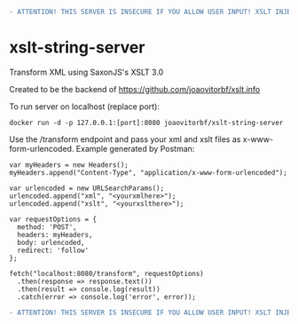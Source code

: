 ```diff
- ATTENTION! THIS SERVER IS INSECURE IF YOU ALLOW USER INPUT! XSLT INJECTION CAN RUN ARBITRARY CODE INSIDE THE CONTAINER!
```
# xslt-string-server
Transform XML using SaxonJS's XSLT 3.0

Created to be the backend of https://github.com/joaovitorbf/xslt.info

To run server on localhost (replace port):

```
docker run -d -p 127.0.0.1:[port]:8080 joaovitorbf/xslt-string-server
```

Use the /transform endpoint and pass your xml and xslt files as x-www-form-urlencoded. Example generated by Postman:

```
var myHeaders = new Headers();
myHeaders.append("Content-Type", "application/x-www-form-urlencoded");

var urlencoded = new URLSearchParams();
urlencoded.append("xml", "<yourxmlhere>");
urlencoded.append("xslt", "<yourxslthere>");

var requestOptions = {
  method: 'POST',
  headers: myHeaders,
  body: urlencoded,
  redirect: 'follow'
};

fetch("localhost:8080/transform", requestOptions)
  .then(response => response.text())
  .then(result => console.log(result))
  .catch(error => console.log('error', error));
```

```diff
- ATTENTION! THIS SERVER IS INSECURE IF YOU ALLOW USER INPUT! XSLT INJECTION CAN RUN ARBITRARY CODE INSIDE THE CONTAINER!
```
